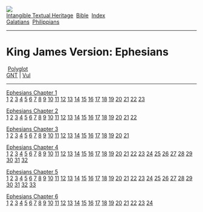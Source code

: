 [![](../../cdshop/ithlogo.png)](../../index)  
[Intangible Textual Heritage](../../index)  [Bible](../index) 
[Index](index)   
[Galatians](gal)  [Philippians](phi)

------------------------------------------------------------------------

# King James Version: Ephesians

 [Polyglot](../poly/eph)  
[GNT](../gnt/eph) \| [Vul](../vul/eph)

------------------------------------------------------------------------

[Ephesians Chapter 1](eph001)  
[1](eph001.htm#001) [2](eph001.htm#002) [3](eph001.htm#003)
[4](eph001.htm#004) [5](eph001.htm#005) [6](eph001.htm#006)
[7](eph001.htm#007) [8](eph001.htm#008) [9](eph001.htm#009)
[10](eph001.htm#010) [11](eph001.htm#011) [12](eph001.htm#012)
[13](eph001.htm#013) [14](eph001.htm#014) [15](eph001.htm#015)
[16](eph001.htm#016) [17](eph001.htm#017) [18](eph001.htm#018)
[19](eph001.htm#019) [20](eph001.htm#020) [21](eph001.htm#021)
[22](eph001.htm#022) [23](eph001.htm#023)

[Ephesians Chapter 2](eph002)  
[1](eph002.htm#001) [2](eph002.htm#002) [3](eph002.htm#003)
[4](eph002.htm#004) [5](eph002.htm#005) [6](eph002.htm#006)
[7](eph002.htm#007) [8](eph002.htm#008) [9](eph002.htm#009)
[10](eph002.htm#010) [11](eph002.htm#011) [12](eph002.htm#012)
[13](eph002.htm#013) [14](eph002.htm#014) [15](eph002.htm#015)
[16](eph002.htm#016) [17](eph002.htm#017) [18](eph002.htm#018)
[19](eph002.htm#019) [20](eph002.htm#020) [21](eph002.htm#021)
[22](eph002.htm#022)

[Ephesians Chapter 3](eph003)  
[1](eph003.htm#001) [2](eph003.htm#002) [3](eph003.htm#003)
[4](eph003.htm#004) [5](eph003.htm#005) [6](eph003.htm#006)
[7](eph003.htm#007) [8](eph003.htm#008) [9](eph003.htm#009)
[10](eph003.htm#010) [11](eph003.htm#011) [12](eph003.htm#012)
[13](eph003.htm#013) [14](eph003.htm#014) [15](eph003.htm#015)
[16](eph003.htm#016) [17](eph003.htm#017) [18](eph003.htm#018)
[19](eph003.htm#019) [20](eph003.htm#020) [21](eph003.htm#021)

[Ephesians Chapter 4](eph004)  
[1](eph004.htm#001) [2](eph004.htm#002) [3](eph004.htm#003)
[4](eph004.htm#004) [5](eph004.htm#005) [6](eph004.htm#006)
[7](eph004.htm#007) [8](eph004.htm#008) [9](eph004.htm#009)
[10](eph004.htm#010) [11](eph004.htm#011) [12](eph004.htm#012)
[13](eph004.htm#013) [14](eph004.htm#014) [15](eph004.htm#015)
[16](eph004.htm#016) [17](eph004.htm#017) [18](eph004.htm#018)
[19](eph004.htm#019) [20](eph004.htm#020) [21](eph004.htm#021)
[22](eph004.htm#022) [23](eph004.htm#023) [24](eph004.htm#024)
[25](eph004.htm#025) [26](eph004.htm#026) [27](eph004.htm#027)
[28](eph004.htm#028) [29](eph004.htm#029) [30](eph004.htm#030)
[31](eph004.htm#031) [32](eph004.htm#032)

[Ephesians Chapter 5](eph005)  
[1](eph005.htm#001) [2](eph005.htm#002) [3](eph005.htm#003)
[4](eph005.htm#004) [5](eph005.htm#005) [6](eph005.htm#006)
[7](eph005.htm#007) [8](eph005.htm#008) [9](eph005.htm#009)
[10](eph005.htm#010) [11](eph005.htm#011) [12](eph005.htm#012)
[13](eph005.htm#013) [14](eph005.htm#014) [15](eph005.htm#015)
[16](eph005.htm#016) [17](eph005.htm#017) [18](eph005.htm#018)
[19](eph005.htm#019) [20](eph005.htm#020) [21](eph005.htm#021)
[22](eph005.htm#022) [23](eph005.htm#023) [24](eph005.htm#024)
[25](eph005.htm#025) [26](eph005.htm#026) [27](eph005.htm#027)
[28](eph005.htm#028) [29](eph005.htm#029) [30](eph005.htm#030)
[31](eph005.htm#031) [32](eph005.htm#032) [33](eph005.htm#033)

[Ephesians Chapter 6](eph006)  
[1](eph006.htm#001) [2](eph006.htm#002) [3](eph006.htm#003)
[4](eph006.htm#004) [5](eph006.htm#005) [6](eph006.htm#006)
[7](eph006.htm#007) [8](eph006.htm#008) [9](eph006.htm#009)
[10](eph006.htm#010) [11](eph006.htm#011) [12](eph006.htm#012)
[13](eph006.htm#013) [14](eph006.htm#014) [15](eph006.htm#015)
[16](eph006.htm#016) [17](eph006.htm#017) [18](eph006.htm#018)
[19](eph006.htm#019) [20](eph006.htm#020) [21](eph006.htm#021)
[22](eph006.htm#022) [23](eph006.htm#023) [24](eph006.htm#024)
